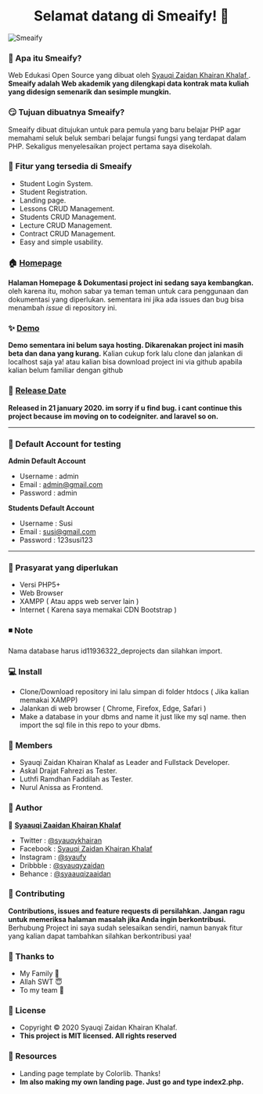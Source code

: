 <h1 align="center">Selamat datang di Smeaify! 👋</h1>

![Smeaify](https://res.cloudinary.com/dc0rn8rch/image/upload/v1587711191/smeaify_rtjaf0.png "Smeaify")

### 🤔 Apa itu Smeaify?
Web Edukasi Open Source yang dibuat oleh <a href="https://github.com/Syauqizaidan"> Syauqi Zaidan Khairan Khalaf </a> . **Smeaify adalah Web akademik yang dilengkapi data kontrak mata kuliah yang didesign semenarik dan sesimple mungkin.**

### 😏 Tujuan dibuatnya Smeaify?
Smeaify dibuat ditujukan untuk para pemula yang baru belajar PHP agar memahami seluk beluk sembari belajar fungsi fungsi  yang terdapat dalam PHP. Sekaligus menyelesaikan project pertama saya disekolah.

### 🤨 Fitur yang tersedia di Smeaify
- Student Login System.
- Student Registration.
- Landing page.
- Lessons CRUD Management.
- Students CRUD Management. 
- Lecture CRUD Management.
- Contract CRUD Management.
- Easy and simple usability.

### 🏠 <a href="http://syauqi.js.org/">Homepage</a>
**Halaman Homepage & Dokumentasi project ini sedang saya kembangkan.** oleh karena itu, mohon sabar ya teman teman untuk cara penggunaan dan dokumentasi yang diperlukan. sementara ini jika ada issues dan bug bisa menambah *issue* di repository ini.

### ✨ <a href="http://syauqi.js.org/">Demo</a>
**Demo sementara ini belum saya hosting. Dikarenakan project ini masih beta dan dana yang kurang.** Kalian cukup fork lalu clone dan jalankan di localhost saja ya! atau kalian bisa download project ini via github apabila kalian belum familiar dengan github

### 📆 <a href="http://syauqi.js.org/">Release Date</a>
**Released in 21 january 2020. im sorry if u find bug. i cant continue this project because im moving on to codeigniter. and laravel so on.**


------------


 ### 👤 Default Account for testing
	
**Admin Default Account**
- Username : admin
- Email : admin@gmail.com 
- Password : admin

**Students Default Account**
- Username : Susi
- Email : susi@gmail.com
- Password : 123susi123

------------


### 🧐 Prasyarat yang diperlukan 
- Versi PHP5+
- Web Browser
- XAMPP ( Atau apps web server lain )
- Internet ( Karena saya memakai CDN Bootstrap )

### ◾️ Note
Nama database harus id11936322_deprojects dan silahkan import.

### 💻 Install
 - Clone/Download repository ini lalu simpan di folder htdocs ( Jika kalian memakai XAMPP)
 -  Jalankan di web browser ( Chrome, Firefox, Edge, Safari )
 - Make a database in your dbms and name it just like my sql name. then import the sql file in this repo to your dbms.

### 👥  Members
- Syauqi Zaidan Khairan Khalaf as Leader and Fullstack Developer.
- Askal Drajat Fahrezi as Tester.
- Luthfi Ramdhan Faddilah as Tester.
- Nurul Anissa as Frontend.

### 🧑 Author

👤 <a href="https://web.facebook.com/zaidan.syauqi.9"> **Syaauqi Zaaidan Khairan Khalaf**</a>
- Twitter : <a href="https://twitter.com/syauqykhairan"> @syauqykhairan</a>
- Facebook : <a href="https://web.facebook.com/zaidan.syauqi.9"> Syauqi Zaidan Khairan Khalaf</a>
- Instagram : <a href="https://www.instagram.com/syaufy/">@syaufy </a>
- Dribbble : <a href="https://dribbble.com/syauqyzaidan">@syauqyzaidan </a>
- Behance :  <a href="https://www.behance.net/syaauqizaaidan">@syaauqizaaidan </a>

### 🤝 Contributing
**Contributions, issues and feature requests di persilahkan.
Jangan ragu untuk memeriksa halaman masalah jika Anda ingin berkontribusi.** Berhubung Project ini saya sudah selesaikan sendiri, namun banyak fitur yang kalian dapat tambahkan silahkan berkontribusi yaa!

### 💙 Thanks to
 - My Family 🤗
 - Allah SWT 😇
 - To my team 🤩

### 📝 License
- Copyright © 2020 Syauqi Zaidan Khairan Khalaf.
- **This project is MIT licensed. All rights reserved**


### 🔎 Resources
- Landing page template by Colorlib. Thanks!
- **Im also making my own landing page. Just go and type index2.php.**




